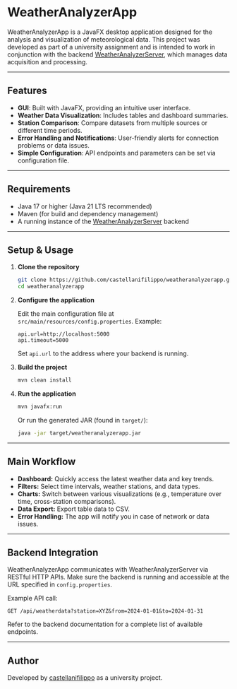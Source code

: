 # WeatherAnalyzerApp

WeatherAnalyzerApp is a JavaFX desktop application designed for the analysis and visualization of meteorological data. This project was developed as part of a university assignment and is intended to work in conjunction with the backend [WeatherAnalyzerServer](https://github.com/castellanifilippo/weatheranalyzerserver), which manages data acquisition and processing.

---

## Features

- **GUI**: Built with JavaFX, providing an intuitive user interface.
- **Weather Data Visualization**: Includes tables and dashboard summaries.
- **Station Comparison**: Compare datasets from multiple sources or different time periods.
- **Error Handling and Notifications**: User-friendly alerts for connection problems or data issues.
- **Simple Configuration**: API endpoints and parameters can be set via configuration file.

---

## Requirements

- Java 17 or higher (Java 21 LTS recommended)
- Maven (for build and dependency management)
- A running instance of the [WeatherAnalyzerServer](https://github.com/castellanifilippo/weatheranalyzerserver) backend

---

## Setup & Usage

1. **Clone the repository**
   ```bash
   git clone https://github.com/castellanifilippo/weatheranalyzerapp.git
   cd weatheranalyzerapp
   ```

2. **Configure the application**
   
   Edit the main configuration file at `src/main/resources/config.properties`. Example:
   ```
   api.url=http://localhost:5000
   api.timeout=5000
   ```
   Set `api.url` to the address where your backend is running.

3. **Build the project**
   ```bash
   mvn clean install
   ```

4. **Run the application**
   ```bash
   mvn javafx:run
   ```
   Or run the generated JAR (found in `target/`):
   ```bash
   java -jar target/weatheranalyzerapp.jar
   ```

---

## Main Workflow

- **Dashboard:** Quickly access the latest weather data and key trends.
- **Filters:** Select time intervals, weather stations, and data types.
- **Charts:** Switch between various visualizations (e.g., temperature over time, cross-station comparisons).
- **Data Export:** Export table data to CSV.
- **Error Handling:** The app will notify you in case of network or data issues.

---

## Backend Integration

WeatherAnalyzerApp communicates with WeatherAnalyzerServer via RESTful HTTP APIs. Make sure the backend is running and accessible at the URL specified in `config.properties`.

Example API call:
```
GET /api/weatherdata?station=XYZ&from=2024-01-01&to=2024-01-31
```
Refer to the backend documentation for a complete list of available endpoints.

---

## Author

Developed by [castellanifilippo](https://github.com/castellanifilippo) as a university project.
